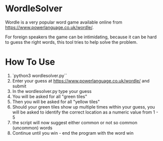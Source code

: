 # WordleSolver
Wordle is a very popular word game available online from https://www.powerlanguage.co.uk/wordle/. 

For foreign speakers the game can be intimidating, because it can be hard to guess the right words, this tool tries to help solve the problem.

# How To Use

1. `python3 wordlesolver.py``
1. Enter your guess at https://www.powerlanguage.co.uk/wordle/ and submit
1. In the wordlesolver.py type your guess
1. You will be asked for all "green tiles"
1. Then you will be asked for all "yellow tiles"
1. Should your green tiles show up multiple times within your guess, you will be asked to identify the correct location as a numeric value from 1 - 5
1. the script will now suggest either common or not so common (uncommon) words
1. Continue until you win - end the program with the word win
